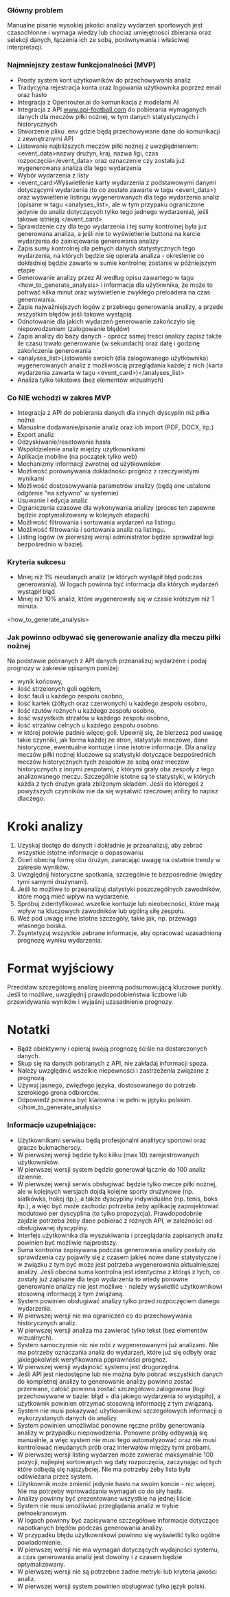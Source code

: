 ### Główny problem
Manualne pisanie wysokiej jakości analizy wydarzeń sportowych jest czasochłonne i wymaga wiedzy lub chociaż umiejętności zbierania oraz selekcji danych, łączenia ich ze sobą, porównywania i właściwej interpretacji.

### Najmniejszy zestaw funkcjonalności (MVP)
- Prosty system kont użytkowników do przechowywania analiz
- Tradycyjna rejestracja konta oraz logowania użytkownika poprzez email oraz hasło
- Integracja z Openrouter.ai do komunikacja z modelami AI 
- Integracja z API www.api-football.com do pobierania wymaganych danych dla meczów piłki nożnej, w tym danych statystycznych i historycznych
- Stworzenie pliku .env gdzie będą przechowywane dane do komunikacji z zewnętrznymi API
- Listowanie najbliższych meczów piłki nożnej z uwzględnieniem: <event_data>nazwy drużyn, kraj, nazwa ligi, czas rozpoczęcia</event_data> oraz oznaczenie czy została już wygenerowana analiza dla tego wydarzenia
- Wybór wydarzenia z listy
- <event_card>Wyświetlenie karty wydarzenia z podstawowymi danymi dotyczącymi wydarzenia (to co zostało zawarte w tagu <event_data>) oraz wyświetlenie listingu wygenerowanych dla tego wydarzenia analiz (opisane w tagu <analyses_list>, ale w tym przypaku ograniczone jedynie do analiz dotyczących tylko tego jednego wydarzenia), jeśli takowe istnieją.</event_card>
- Sprawdzenie czy dla tego wydarzenia i tej sumy kontrolnej była juz generowana analiza, a jeśli nie to wyświetlenie buttona na karcie wydarzenia do zainicjowania generowania analizy 
- Zapis sumy kontrolnej dla pełnych danych statystycznych tego wydarzenia, na których będzie się opierała analiza - określenie co dokładniej będzie zawarte w sumie kontrolnej zostanie w późniejszym etapie
- Generowanie analizy przez AI według opisu zawartego w tagu <how_to_generate_analysis> i informacja dla użytkwnika, że może to potrwać kilka minut oraz wyświetlenie zwykłego preloadera na czas generowania.
- Zapis najważniejszych logów z przebiegu generowania analizy, a przede wszystkim błędów jeśli takowe wystąpią
- Odnotowanie dla jakich wydarzeń generowanie zakończyło się niepowodzeniem (zalogowanie błędów) 
- Zapis analizy do bazy danych - oprócz samej treści analizy zapisz także ile czasu trwało generowanie (w sekundach) oraz datę i godzinę zakończenia generowania
- <analyses_list>Listowanie swoich (dla zalogowanego użytkownika) wygenerowanych analiz z możliwością przeglądania każdej z nich (karta wydarzenia zawarta w tagu <event_card>)</analyses_list>
- Analiza tylko tekstowa (bez elementów wizualnych)

### Co NIE wchodzi w zakres MVP
- Integracja z API do pobierania danych dla innych dyscyplin niż piłka nożna
- Manualne dodawanie/pisanie analiz oraz ich import (PDF, DOCX, itp.)
- Export analiz
- Odzyskiwanie/resetowanie hasła
- Współdzielenie analiz między użytkownikami
- Aplikacje mobilne (na początek tylko web)
- Mechanizmy informacji zwrotnej od użytkowników
- Możliwość porównywania dokładności prognoz z rzeczywistymi wynikami
- Możliwość dostosowywania parametrów analizy (będą one ustalone odgórnie "na sztywno" w systemie)
- Usuwanie i edycja analiz
- Ograniczenia czasowe dla wykonywania analizy (proces ten zapewne będzie zoptymalizowany w kolejnych etapach)
- Możliwość filtrowania i sortowania wydarzeń na listingu.
- Możliwość filtrowania i sortowania analiz na listingu.
- Listing logów (w pierwszej wersji administrator będzie sprawdzał logi bezpośrednio w bazie).

### Kryteria sukcesu
- Mniej niż 1% nieudanych analiz (w których wystąpił błąd podczas generowania). W logach powinna być informacja dla których wydarzeń wystąpił błąd
- Mniej niż 10% analiz, które wygenerowały się w czasie krótszym niż 1 minuta.

<how_to_generate_analysis>
### Jak powinno odbywać się generowanie analizy dla meczu piłki nożnej
Na podstawie pobranych z API danych przeanalizuj wydarzene i podaj prognozy w zakresie opisanym poniżej:
- wynik końcowy,
- ilość strzelonych goli ogółem,
- ilość fauli u każdego zespołu osobno,
- ilość kartek (żółtych oraz czerwonych) u każdego zespołu osobno,
- ilość rzutów rożnych u każdego zespołu osobno,
- ilość wszystkich strzałów u każdego zespołu osobno,
- ilość strzałów celnych u każdego zespołu osobno.
- w której połowie padnie więcej goli.
Upewnij się, że bierzesz pod uwagę takie czynniki, jak forma każdej ze stron, statystyki meczowe, dane historyczne, ewentualne kontuzje i inne istotne informacje. Dla analizy meczów piłki nożnej kluczowe są statystyki dotyczące bezpośrednich meczów historycznych tych zespołów ze sobą oraz meczów historycznych z innymi zespołami, z którymi grały oba zespoły z tego analizowanego meczu. Szczególnie istotne są te statystyki, w których każda z tych drużyn grała zbliżonym składem. Jeśli do któregoś z powyższych czynników nie da się wysatwić rzeczowej anlizy to napisz dlaczego.

# Kroki analizy
1. Uzyskaj dostęp do danych i dokładnie je przeanalizuj, aby zebrać wszystkie istotne informacje o dopasowaniu.
2. Oceń obecną formę obu drużyn, zwracając uwagę na ostatnie trendy w zakresie wyników.
3. Uwzględnij historyczne spotkania, szczególnie te bezpośrednie (między tymi samymi drużynami).
4. Jeśli to możliwe to przeanalizuj statystyki poszczególnych zawodników, które mogą mieć wpływ na wydarzenie.
5. Spróbuj zidentyfikować wszelkie kontuzje lub nieobecności, które mają wpływ na kluczowych zawodników lub ogólną siłę zespołu.
6. Weź pod uwagę inne istotne szczegóły, takie jak, np. przewaga własnego boiska.
7. Zsyntetyzuj wszystkie zebrane informacje, aby opracować uzasadnioną prognozę wyniku wydarzenia.

# Format wyjściowy
Przedstaw szczegółową analizę pisemną podsumowującą kluczowe punkty. Jeśli to możliwe, uwzględnij prawdopodobieństwa liczbowe lub przewidywania wyników i wyjaśnij uzasadnienie prognozy.

# Notatki
- Bądź obiektywny i opieraj swoją prognozę ściśle na dostarczonych danych.
- Skup się na danych pobranych z API, nie zakładaj informacji spoza.
- Należy uwzględnić wszelkie niepewności i zastrzeżenia związane z prognozą.
- Używaj jasnego, zwięzłego języka, dostosowanego do potrzeb szerokiego grona odbiorców.
- Odpowiedź powinna być klarowna i w pełni w języku polskim.
</how_to_generate_analysis>

### Informacje uzupełniające:
- Użytkownikami serwisu będą profesjonalni analitycy sportowi oraz gracze bukmacherscy.
- W pierwszej wersji będzie tylko kilku (max 10) zarejestrowanych użytkowników.
- W pierwszej wersji system będzie generował łącznie do 100 analiz dziennie.
- W pierwszej wersji serwis obsługiwać będzie tylko mecze piłki nożnej, ale w kolejnych wersjach dojdą kolejne sporty drużynowe (np. siatkówka, hokej itp.), a także dyscypliny indywidualne (np. tenis, boks itp.), a więc być może zachodzi potrzeba żeby aplikację zaprojektować modułowo per dyscyplina (to tylko propozycja). Prawdopodobnie zajdzie potrzeba żeby dane pobierać z różnych API, w zależności od obsługiwanej dyscypliny.
- Interfejs użytkownika dla wyszukiwania i przeglądania zapisanych analiz powinien być możliwie najprostszy.
- Suma kontrolna zapisywana podczas generowania analizy posłuży do sprawdzenia czy pojawiły się z czasem jakieś nowe dane statystyczne i w związku z tym być może jest potrzeba wygenerowania aktualniejszej analizy. Jeśli obecna suma kontrolna jest identyczna z którąś z tych, co zostały już zapisane dla tego wydarzenia to wtedy ponowne generowanie analizy nie jest możliwe - należy wyświetlić użytkownikowi stosowną informację z tym związaną. 
- System powinien obsługiwać analizy tylko przed rozpoczęciem danego wydarzenia.
- W pierwszej wersji nie ma ograniczeń co do przechowywania historycznych analiz.
- W pierwszej wersji analiza ma zawierać tylko tekst (bez elementów wizualnych).
- System samoczynnie nic nie robi z wygenerowanymi już analizami. Nie ma potrzeby oznaczania analiz do wydarzeń, które już się odbyły oraz jakiegokolwiek weryfikowania poprawności prognoz.
- W pierwszej wersji wydajność systemu jest drugorzędna.
- Jeśli API jest niedostępne lub nie można było pobrać wszystkich danych do kompletnej analizy to generowanie analizy powinno zostać przerwane, całość powinna zostać szczegółowo zalogowana (logi przechowywane w bazie: błąd + dla jakiego wydarzenia to wystąpiło), a użytkownik powinien otrzymać stosowną informację z tym związaną.
- System nie musi pokazywać użytkownikowi szczegółowych informacji o wykorzystanych danych do analizy.
- System powinien umożliwiać ponowne ręczne próby generowania analizy w przypadku niepowodzenia. Ponowne próby odbywają się manualnie, a więc system nie musi tego automatyzować oraz nie musi kontrolować nieudanych prób oraz interwałów między tymi próbami.
- W pierwszej wersji listing wydarzeń może zawierać maksymalnie 100 pozycji, najlepiej sortowanych wg daty rozpoczęcia, zaczynając od tych które odbędą się najszybciej. Nie ma potrzeby żeby lista była odświeżana przez system.
- Użytkownik może zmienić jedynie hasło na swoim koncie - nic więcej. Nie ma potrzeby wprowadzania wymagań co do siły hasła.
- Analizy powinny być prezentowane wszystkie na jednej liście. 
- System nie musi umożliwiać przeglądania analiz w trybie pełnoekranowym.
- W logach powinny być zapisywane szczegółowe informacje dotyczące napotkanych błędów podczas generowania analizy. 
- W przypadku błędu użytkownikowi powinno się wyświetlić tylko ogólne powiadomienie.
- W pierwszej wersji nie ma wymagań dotyczących wydajności systemu, a czas generowania analiz jest dowolny i z czasem będzie optymalizowany.
- W pierwszej wersji nie są potrzebne żadne metryki lub kryteria jakości analiz.
- W pierwszej wersji system powinien obsługiwać tylko język polski.